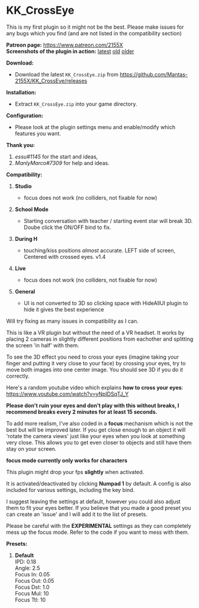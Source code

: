 # KK_CrossEye

This is my first plugin so it might not be the best. Please make issues for any bugs which you find (and are not listed in the compatibility section)

**Patreon page:** https://www.patreon.com/2155X  
**Screenshots of the plugin in action:** [latest](https://imgur.com/a/O9llIs8) [old](https://imgur.com/a/r0J51R4) [older](https://imgur.com/a/PEKE5rW)  

**Download:**  
* Download the latest `KK_CrossEye.zip` from https://github.com/Mantas-2155X/KK_CrossEye/releases  

**Installation:**  
* Extract `KK_CrossEye.zip` into your game directory.  

**Configuration:**  
* Please look at the plugin settings menu and enable/modify which features you want.  

**Thank you:**
1. *essu#1145* for the start and ideas,  
2. *ManlyMarco#7309* for help and ideas.  

**Compatibility:**
1. **Studio**  
   * focus does not work (no colliders, not fixable for now)  

2. **School Mode**  
   * Starting conversation with teacher / starting event star will break 3D. Doube click the ON/OFF bind to fix.  

3. **During H**  
   * touching/kiss positions *almost* accurate. LEFT side of screen, Centered with crossed eyes. v1.4  

4. **Live**  
   * focus does not work (no colliders, not fixable for now)  

5. **General**  
   * UI is not converted to 3D so clicking space with HideAllUI plugin to hide it gives the best experience

Will try fixing as many issues in compatibility as I can.

This is like a VR plugin but without the need of a VR headset. It works by placing 2 cameras in slightly different positions from eachother and splitting the screen 'in half' with them.

To see the 3D effect you need to cross your eyes (imagine taking your finger and putting it very close to your face) by crossing your eyes, try to move both images into one center image. You should see 3D if you do it correctly.

Here's a random youtube video which explains **how to cross your eyes**: https://www.youtube.com/watch?v=yNpIDSqTJ_Y

**Please don't ruin your eyes and don't play with this without breaks, I recommend breaks every 2 minutes for at least 15 seconds.**

To add more realism, I've also coded in a **focus** mechanism which is not the best but will be improved later. If you get close enough to an object it will 'rotate the camera views' just like your eyes when you look at something very close. This allows you to get even closer to objects and still have them stay on your screen.

**focus mode currently only works for characters**

This plugin might drop your fps **slightly** when activated. 

It is activated/deactivated by clicking **Numpad 1** by default. 
A config is also included for various settings, including the key bind.

I suggest leaving the settings at default, however you could also adjust them to fit your eyes better. If you believe that you made a good preset you can create an 'issue' and I will add it to the list of presets.

Please be careful with the **EXPERIMENTAL** settings as they can completely mess up the focus mode. Refer to the code if you want to mess with them.

**Presets:**  
1. **Default**  
   IPD: 0.18  
   Angle: 2.5  
   Focus In: 0.05  
   Focus Out: 0.05  
   Focus Dst: 1.0  
   Focus Mul: 10  
   Focus Ttl: 10  
